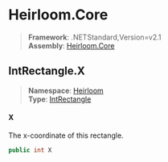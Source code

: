 # Heirloom.Core

> **Framework**: .NETStandard,Version=v2.1  
> **Assembly**: [Heirloom.Core][0]  

## IntRectangle.X

> **Namespace**: [Heirloom][0]  
> **Type**: [IntRectangle][1]  

#### X

The x-coordinate of this rectangle.

```cs
public int X
```

[0]: ../../../Heirloom.Core.md
[1]: ../IntRectangle.md
